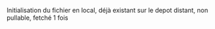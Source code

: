 Initialisation du fichier en local, déjà existant sur le depot distant, non pullable, fetché 1 fois
